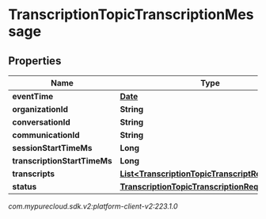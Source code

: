 # TranscriptionTopicTranscriptionMessage


## Properties

| Name | Type | Description | Notes |
| ------------ | ------------- | ------------- | ------------- |
| **eventTime** | [**Date**](Date) |  |  [optional] |
| **organizationId** | **String** |  |  [optional] |
| **conversationId** | **String** |  |  [optional] |
| **communicationId** | **String** |  |  [optional] |
| **sessionStartTimeMs** | **Long** |  |  [optional] |
| **transcriptionStartTimeMs** | **Long** |  |  [optional] |
| **transcripts** | [**List&lt;TranscriptionTopicTranscriptResult&gt;**](TranscriptionTopicTranscriptResult) |  |  [optional] |
| **status** | [**TranscriptionTopicTranscriptionRequestStatus**](TranscriptionTopicTranscriptionRequestStatus) |  |  [optional] |




_com.mypurecloud.sdk.v2:platform-client-v2:223.1.0_
